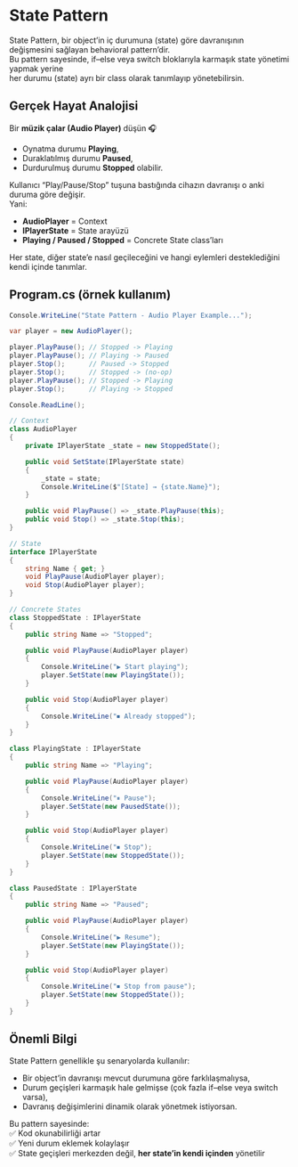 ﻿# State Pattern

State Pattern, bir object’in iç durumuna (state) göre davranışının değişmesini sağlayan behavioral pattern’dir.  
Bu pattern sayesinde, if–else veya switch bloklarıyla karmaşık state yönetimi yapmak yerine  
her durumu (state) ayrı bir class olarak tanımlayıp yönetebilirsin.

## Gerçek Hayat Analojisi

Bir **müzik çalar (Audio Player)** düşün 🎧  
- Oynatma durumu **Playing**,  
- Duraklatılmış durumu **Paused**,  
- Durdurulmuş durumu **Stopped** olabilir.  

Kullanıcı “Play/Pause/Stop” tuşuna bastığında cihazın davranışı o anki duruma göre değişir.  
Yani:
- **AudioPlayer** = Context  
- **IPlayerState** = State arayüzü  
- **Playing / Paused / Stopped** = Concrete State class’ları  

Her state, diğer state’e nasıl geçileceğini ve hangi eylemleri desteklediğini kendi içinde tanımlar.

## Program.cs (örnek kullanım)

```csharp
Console.WriteLine("State Pattern - Audio Player Example...");

var player = new AudioPlayer();

player.PlayPause(); // Stopped -> Playing
player.PlayPause(); // Playing -> Paused
player.Stop();      // Paused -> Stopped
player.Stop();      // Stopped -> (no-op)
player.PlayPause(); // Stopped -> Playing
player.Stop();      // Playing -> Stopped

Console.ReadLine();

// Context
class AudioPlayer
{
    private IPlayerState _state = new StoppedState();

    public void SetState(IPlayerState state)
    {
        _state = state;
        Console.WriteLine($"[State] → {state.Name}");
    }

    public void PlayPause() => _state.PlayPause(this);
    public void Stop() => _state.Stop(this);
}

// State
interface IPlayerState
{
    string Name { get; }
    void PlayPause(AudioPlayer player);
    void Stop(AudioPlayer player);
}

// Concrete States
class StoppedState : IPlayerState
{
    public string Name => "Stopped";

    public void PlayPause(AudioPlayer player)
    {
        Console.WriteLine("▶️ Start playing");
        player.SetState(new PlayingState());
    }

    public void Stop(AudioPlayer player)
    {
        Console.WriteLine("⏹ Already stopped");
    }
}

class PlayingState : IPlayerState
{
    public string Name => "Playing";

    public void PlayPause(AudioPlayer player)
    {
        Console.WriteLine("⏸ Pause");
        player.SetState(new PausedState());
    }

    public void Stop(AudioPlayer player)
    {
        Console.WriteLine("⏹ Stop");
        player.SetState(new StoppedState());
    }
}

class PausedState : IPlayerState
{
    public string Name => "Paused";

    public void PlayPause(AudioPlayer player)
    {
        Console.WriteLine("▶️ Resume");
        player.SetState(new PlayingState());
    }

    public void Stop(AudioPlayer player)
    {
        Console.WriteLine("⏹ Stop from pause");
        player.SetState(new StoppedState());
    }
}
```

## Önemli Bilgi

State Pattern genellikle şu senaryolarda kullanılır:
- Bir object’in davranışı mevcut durumuna göre farklılaşmalıysa,  
- Durum geçişleri karmaşık hale gelmişse (çok fazla if–else veya switch varsa),  
- Davranış değişimlerini dinamik olarak yönetmek istiyorsan.  

Bu pattern sayesinde:  
✅ Kod okunabilirliği artar  
✅ Yeni durum eklemek kolaylaşır  
✅ State geçişleri merkezden değil, **her state’in kendi içinden** yönetilir  
